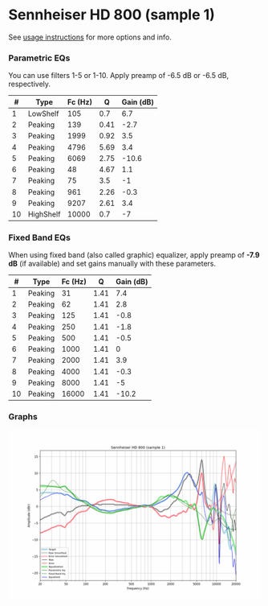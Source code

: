 # Sennheiser HD 800 (sample 1)
See [usage instructions](https://github.com/jaakkopasanen/AutoEq#usage) for more options and info.

### Parametric EQs
You can use filters 1-5 or 1-10. Apply preamp of -6.5 dB or -6.5 dB, respectively.

|   # | Type      |   Fc (Hz) |    Q |   Gain (dB) |
|-----|-----------|-----------|------|-------------|
|   1 | LowShelf  |       105 | 0.7  |         6.7 |
|   2 | Peaking   |       139 | 0.41 |        -2.7 |
|   3 | Peaking   |      1999 | 0.92 |         3.5 |
|   4 | Peaking   |      4796 | 5.69 |         3.4 |
|   5 | Peaking   |      6069 | 2.75 |       -10.6 |
|   6 | Peaking   |        48 | 4.67 |         1.1 |
|   7 | Peaking   |        75 | 3.5  |        -1   |
|   8 | Peaking   |       961 | 2.26 |        -0.3 |
|   9 | Peaking   |      9207 | 2.61 |         3.4 |
|  10 | HighShelf |     10000 | 0.7  |        -7   |

### Fixed Band EQs
When using fixed band (also called graphic) equalizer, apply preamp of **-7.9 dB** (if available) and set gains manually with these parameters.

|   # | Type    |   Fc (Hz) |    Q |   Gain (dB) |
|-----|---------|-----------|------|-------------|
|   1 | Peaking |        31 | 1.41 |         7.4 |
|   2 | Peaking |        62 | 1.41 |         2.8 |
|   3 | Peaking |       125 | 1.41 |        -0.8 |
|   4 | Peaking |       250 | 1.41 |        -1.8 |
|   5 | Peaking |       500 | 1.41 |        -0.5 |
|   6 | Peaking |      1000 | 1.41 |         0   |
|   7 | Peaking |      2000 | 1.41 |         3.9 |
|   8 | Peaking |      4000 | 1.41 |        -0.3 |
|   9 | Peaking |      8000 | 1.41 |        -5   |
|  10 | Peaking |     16000 | 1.41 |       -10.2 |

### Graphs
![](./Sennheiser%20HD%20800%20(sample%201).png)

